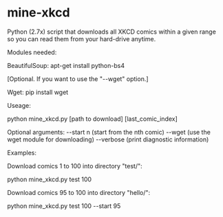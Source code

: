 # mine-xkcd
Python (2.7x) script that downloads all XKCD comics within a given range so you can read them from your hard-drive anytime.

Modules needed:

BeautifulSoup: apt-get install python-bs4

[Optional. If you want to use the "--wget" option.] 

Wget: pip install wget

Useage:

python mine_xkcd.py [path to download] [last_comic_index] 

Optional arguments: --start n (start from the nth comic)
					--wget (use the wget module for downloading)
					--verbose (print diagnostic information)

Examples:

Download comics 1 to 100 into directory "test/":

python mine_xkcd.py test 100

Download comics 95 to 100 into directory "hello/":

python mine_xkcd.py test 100 --start 95


